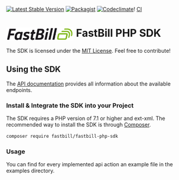 [![Latest Stable Version](https://poser.pugx.org/fastbill/fastbill-php-sdk/v/stable)](https://packagist.org/packages/fastbill/fastbill-php-sdk) [![Packagist](https://img.shields.io/packagist/dt/fastbill/fastbill-php-sdk.svg)](https://packagist.org/packages/fastbill/fastbill-php-sdk) [![Codeclimate](https://api.codeclimate.com/v1/badges/08c48ce7b97c0b53a44a/maintainability)](https://codeclimate.com/github/fastbill/fastbill-php-sdk/maintainability)! [CI](https://github.com/fastbill/fastbill-php-sdk/actions/workflows/php.yml/badge.svg)

# <img src="examples/theme/logo.png" height="35" align="center" /> FastBill PHP SDK

The SDK is licensed under the [MIT License](LICENSE). Feel free to contribute!

## Using the SDK

The [API documentation](https://apidocs.fastbill.com/fastbill/en/fundamentals.html#intro) provides all information about the available endpoints.

### Install & Integrate the SDK into your Project

The SDK requires a PHP version of 7.1 or higher and ext-xml. The recommended way to install the SDK is through [Composer](http://getcomposer.org).

```bash
composer require fastbill/fastbill-php-sdk
```

### Usage 
You can find for every implemented api action an example file in the examples directory. 